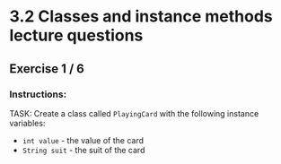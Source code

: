 # 3.2  Classes and instance methods lecture questions
## Exercise 1 / 6
### Instructions:
TASK: Create a class called `PlayingCard` with the following instance variables:

- `int value` - the value of the card
- `String suit` - the suit of the card